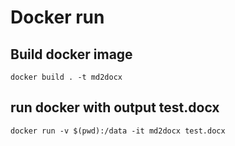 

# Docker run

## Build docker image
`docker build . -t md2docx`
## run docker with output test.docx
`docker run -v $(pwd):/data -it md2docx test.docx`

